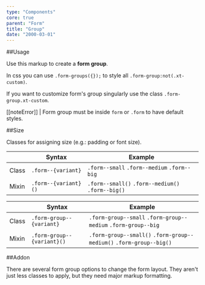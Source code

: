 ```yaml
---
type: "Components"
core: true
parent: "Form"
title: "Group"
date: "2000-03-01"
---
```


##Usage

Use this markup to create a **form group**.

<script type="text/plain" class="language-markup">
  <form>
    <div class="form-group">
      <!-- content -->
    </div>
  </form>
</script>

In css you can use `.form-groups({});` to style all `.form-group:not(.xt-custom)`.

If you want to customize form's group singularly use the class `.form-group.xt-custom`.

[[noteError]]
| Form group must be inside `form` or `.form` to have default styles.

##Size

Classes for assigning size (e.g.: padding or font size).

<div class="table--scroll">

|                         | Syntax                                    | Example                       |
| ----------------------- | ----------------------------------------- | ----------------------------- |
| Class                   | `.form--{variant}`                        | `.form--small` `.form--medium` `.form--big`     |
| Mixin                   | `.form--{variant}()`                      | `.form--small()` `.form--medium()` `.form--big()`     |

</div>

<div class="table--scroll">

|                         | Syntax                                    | Example                       |
| ----------------------- | ----------------------------------------- | ----------------------------- |
| Class                   | `.form-group--{variant}`                        | `.form-group--small` `.form-group--medium` `.form-group--big`     |
| Mixin                   | `.form-group--{variant}()`                      | `.form-group--small()` `.form-group--medium()` `.form-group--big()`     |

</div>

<demo>
  <demovanilla src="vanilla/core/form/group-small">
  </demovanilla>
  <demovanilla src="vanilla/core/form/group-medium">
  </demovanilla>
  <demovanilla src="vanilla/core/form/group-big">
  </demovanilla>
</demo>

##Addon

There are several form group options to change the form layout. They aren't just less classes to apply, but they need major markup formatting.

<demo>
  <demovanilla src="vanilla/core/form/special-none">
  </demovanilla>
  <demovanilla src="vanilla/core/form/special-row">
  </demovanilla>
  <demovanilla src="vanilla/core/form/special-horizontal">
  </demovanilla>
  <demovanilla src="vanilla/core/form/special-inline-input" name="inline input">
  </demovanilla>
  <demovanilla src="vanilla/core/form/special-inline">
  </demovanilla>
</demo>
